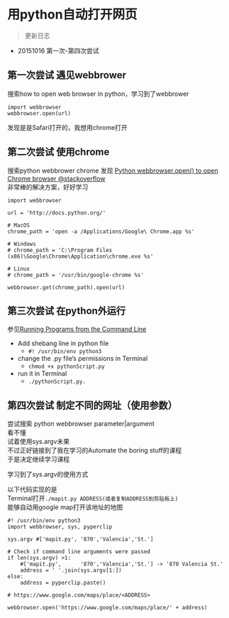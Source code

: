 # 用python自动打开网页
> 更新日志  
- 20151016 第一次-第四次尝试

## 第一次尝试 遇见webbrower
搜索how to open web browser in python，学习到了webbrower

```
import webbrowser  
webbrowser.open(url)
```

发现是是Safari打开的，我想用chrome打开

## 第二次尝试 使用chrome
搜索python webbrower chrome
发现
[Python webbrowser.open() to open Chrome browser @stackoverflow](http://stackoverflow.com/questions/22445217/python-webbrowser-open-to-open-chrome-browser)  
非常棒的解决方案，好好学习

```
import webbrowser

url = 'http://docs.python.org/'

# MacOS
chrome_path = 'open -a /Applications/Google\ Chrome.app %s'

# Windows
# chrome_path = 'C:\Program Files (x86)\Google\Chrome\Application\chrome.exe %s'

# Linux
# chrome_path = '/usr/bin/google-chrome %s'

webbrowser.get(chrome_path).open(url)
```

## 第三次尝试 在python外运行
参见[Running Programs from the Command Line](http://zoejane.gitbooks.io/zoe-py-tutorial/content/running_programs_from_the_command_line.html)

- Add shebang line in python file 
    - ```#! /usr/bin/env python3```
- change the .py file’s permissions in Terminal
    - ```chmod +x pythonScript.py```
- run it in Terminal 
    - ```./pythonScript.py. ```

## 第四次尝试 制定不同的网址（使用参数）
尝试搜索 python webbrowser parameter|argument  
看不懂  
试着使用sys.argv未果  
不过正好链接到了我在学习的Automate the boring stuff的课程  
于是决定继续学习课程

学习到了sys.argv的使用方式

以下代码实现的是  
Terminal打开```./mapit.py ADDRESS(或者复制ADDRESS到剪贴板上)```  
能够自动用google map打开该地址的地图

```
#! /usr/bin/env python3
import webbrowser, sys, pyperclip

sys.argv #['mapit.py', '870','Valencia','St.']

# Check if command line arguments were passed
if len(sys.argv) >1:
    #['mapit.py',      '870','Valencia','St.'] -> '870 Valencia St.'
    address = ' '.join(sys.argv[1:])
else:
    address = pyperclip.paste()

# https://www.google.com/maps/place/<ADDRESS>

webbrowser.open('https://www.google.com/maps/place/' + address)

```